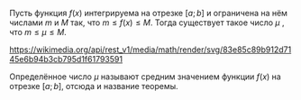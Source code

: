 Пусть функция $f(x)$ интегрируема на отрезке $[a; b]$ и ограничена на нём числами $m$ и $M$ так, что $m ≤ f(x) ≤ M$. Тогда существует такое число $μ$ , что $m ≤ μ ≤ M$.

https://wikimedia.org/api/rest_v1/media/math/render/svg/83e85c89b912d7145e6b94b3cb795d1f61793591

Определённое число $μ$ называют средним значением функции $f(x)$ на отрезке $[a; b]$, отсюда и название теоремы.
